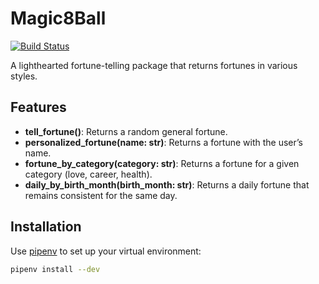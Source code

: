 # Magic8Ball

[![Build Status](https://github.com/software-students-spring2025/3-python-package-package/actions/workflows/python-package.yml/badge.svg)](https://github.com/software-students-spring2025/3-python-package-package/actions/workflows/build.yaml/badge.svg)

A lighthearted fortune-telling package that returns fortunes in various styles.

## Features

- **tell_fortune()**: Returns a random general fortune.
- **personalized_fortune(name: str)**: Returns a fortune with the user’s name.
- **fortune_by_category(category: str)**: Returns a fortune for a given category (love, career, health).
- **daily_by_birth_month(birth_month: str)**: Returns a daily fortune that remains consistent for the same day.

## Installation

Use [pipenv](https://pipenv.pypa.io/en/latest/) to set up your virtual environment:

```bash
pipenv install --dev
